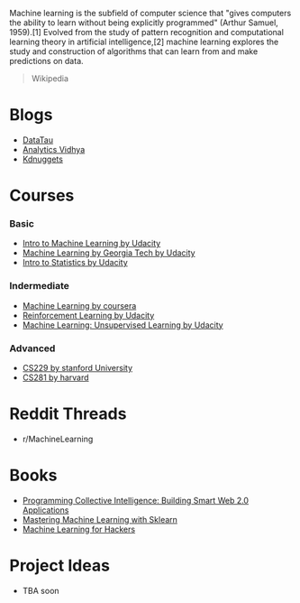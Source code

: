 Machine learning is the subfield of computer science that "gives computers the ability to learn without being explicitly programmed" (Arthur Samuel, 1959).[1] Evolved from the study of pattern recognition and computational learning theory in artificial intelligence,[2] machine learning explores the study and construction of algorithms that can learn from and make predictions on data.

> Wikipedia

# Blogs

* [DataTau](http://www.datatau.com/)
* [Analytics Vidhya](https://www.analyticsvidhya.com/blog/)
* [Kdnuggets](http://www.kdnuggets.com/websites/blogs.html)

# Courses

### Basic

* [Intro to Machine Learning by Udacity](https://www.udacity.com/course/intro-to-machine-learning--ud120)
* [Machine Learning by Georgia Tech by Udacity](https://www.udacity.com/course/machine-learning--ud262)
* [Intro to Statistics by Udacity](https://www.udacity.com/course/intro-to-machine-learning--ud120)

### Indermediate

* [Machine Learning by coursera](https://www.coursera.org/learn/machine-learning)
* [Reinforcement Learning by Udacity](https://www.udacity.com/course/reinforcement-learning--ud600)
* [Machine Learning: Unsupervised Learning by Udacity](https://www.udacity.com/course/machine-learning-unsupervised-learning--ud741)

### Advanced

* [CS229 by stanford University](http://cs229.stanford.edu/)
* [CS281 by harvard](http://www.seas.harvard.edu/courses/cs281/)

# Reddit Threads

* r/MachineLearning

# Books

* [Programming Collective Intelligence: Building Smart Web 2.0 Applications](https://www.amazon.com/dp/0596529325?tag=inspiredalgor-20)
* [Mastering Machine Learning with Sklearn](https://www.packtpub.com/big-data-and-business-intelligence/mastering-machine-learning-scikit-learn)
* [Machine Learning for Hackers](https://www.amazon.com/Machine-Learning-Hackers-Drew-Conway/dp/1449303714/ref=pd_sim_14_4?ie=UTF8&dpID=51cwV1i8S6L&dpSrc=sims&preST=_AC_UL160_SR121%2C160_&refRID=1G6PPENNCQK9S9N0VBVB)

# Project Ideas

* TBA soon
